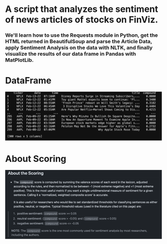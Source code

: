 # A script that analyzes the sentiment of news articles of stocks on FinViz.

### We'll learn how to use the Requests module in Python, get the HTML returned in BeautifulSoup and parse the Article Data, apply Sentiment Analysis on the data with NLTK, and finally visualize the results of our data frame in Pandas with MatPlotLib.

# DataFrame
![Dataframe](READMEFiles/DataframeWithSentimentAnalysis.png)

# About Scoring
![Scoring](READMEFiles/AboutScoring.png)

